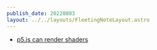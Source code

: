 ```yaml
---
publish_date: 20220803    
layout: ../../layouts/FleetingNoteLayout.astro
---
```

- [p5.js can render shaders]()